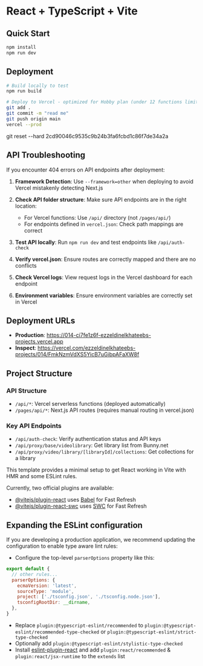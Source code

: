 # React + TypeScript + Vite

## Quick Start
```bash
npm install
npm run dev
```

## Deployment
```bash
# Build locally to test
npm run build

# Deploy to Vercel - optimized for Hobby plan (under 12 functions limit)
git add .
git commit -m "read me"
git push origin main
vercel --prod
```
git reset --hard 2cd90046c9535c9b24b3fa6fcbd1c86f7de34a2a

## API Troubleshooting

If you encounter 404 errors on API endpoints after deployment:

1. **Framework Detection**: Use `--framework=other` when deploying to avoid Vercel mistakenly detecting Next.js

2. **Check API folder structure**: Make sure API endpoints are in the right location:
   - For Vercel functions: Use `/api/` directory (not `/pages/api/`)
   - For endpoints defined in `vercel.json`: Check path mappings are correct

3. **Test API locally**: Run `npm run dev` and test endpoints like `/api/auth-check`

4. **Verify vercel.json**: Ensure routes are correctly mapped and there are no conflicts

5. **Check Vercel logs**: View request logs in the Vercel dashboard for each endpoint

6. **Environment variables**: Ensure environment variables are correctly set in Vercel

## Deployment URLs
- **Production**: https://014-ci7fe1z6f-ezzeldinelkhateebs-projects.vercel.app
- **Inspect**: https://vercel.com/ezzeldinelkhateebs-projects/014/FmkNzmVdXS5YicB7uGibpAFaXW8f

## Project Structure

### API Structure
- `/api/*`: Vercel serverless functions (deployed automatically)
- `/pages/api/*`: Next.js API routes (requires manual routing in vercel.json)

### Key API Endpoints
- `/api/auth-check`: Verify authentication status and API keys
- `/api/proxy/base/videolibrary`: Get library list from Bunny.net
- `/api/proxy/video/library/[libraryId]/collections`: Get collections for a library

This template provides a minimal setup to get React working in Vite with HMR and some ESLint rules.

Currently, two official plugins are available:

- [@vitejs/plugin-react](https://github.com/vitejs/vite-plugin-react/blob/main/packages/plugin-react/README.md) uses [Babel](https://babeljs.io/) for Fast Refresh
- [@vitejs/plugin-react-swc](https://github.com/vitejs/vite-plugin-react-swc) uses [SWC](https://swc.rs/) for Fast Refresh

## Expanding the ESLint configuration

If you are developing a production application, we recommend updating the configuration to enable type aware lint rules:

- Configure the top-level `parserOptions` property like this:

```js
export default {
  // other rules...
  parserOptions: {
    ecmaVersion: 'latest',
    sourceType: 'module',
    project: ['./tsconfig.json', './tsconfig.node.json'],
    tsconfigRootDir: __dirname,
  },
}
```

- Replace `plugin:@typescript-eslint/recommended` to `plugin:@typescript-eslint/recommended-type-checked` or `plugin:@typescript-eslint/strict-type-checked`
- Optionally add `plugin:@typescript-eslint/stylistic-type-checked`
- Install [eslint-plugin-react](https://github.com/jsx-eslint/eslint-plugin-react) and add `plugin:react/recommended` & `plugin:react/jsx-runtime` to the `extends` list
